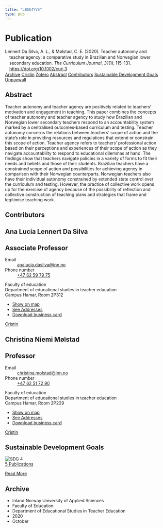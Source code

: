 ```yaml
---
title: "LB5U4YV5"
type: pub
---
```

<h1>Publication</h1>
<article id="csl-bib-container-LB5U4YV5" class="csl-bib-container">
  <div class="csl-bib-body" style="line-height: 1.35; padding-left: 1em; text-indent:-1em;">
  <div class="csl-entry">Lennert Da Silva, A. L., &amp; M&#xF8;lstad, C. E. (2020). Teacher autonomy and teacher agency: a comparative study in Brazilian and Norwegian lower secondary education. <i>The Curriculum Journal</i>, <i>31</i>(1), 115&#x2013;131. <a href="https://doi.org/10.1002/curj.3">https://doi.org/10.1002/curj.3</a></div>
</div>
  <div class="csl-bib-buttons">
    <a href="#taxonomy-article-LB5U4YV5" class="csl-bib-button">Archive</a>
    <a href="https://app.cristin.no/results/show.jsf?id=1837831" alt="Cristin URL" class="csl-bib-button">Cristin</a>
    <a href="http://zotero.org/groups/5402882/items/LB5U4YV5" alt="Zotero URL" class="csl-bib-button">Zotero</a>
    <a href="#abstract-article-LB5U4YV5" class="csl-bib-button">Abstract</a>
    <a href="#contributors-article-LB5U4YV5" class="csl-bib-button">Contributors</a>
    <a href="#sdg-article-LB5U4YV5" class="csl-bib-button">Sustainable Development Goals</a>
    <a href="https://doi.org/10.1002/curj.3" class="csl-bib-button">Unpaywall</a>
  </div>
  <div id="csl-bib-meta-container-LB5U4YV5"></div>
</article>
<div id="csl-bib-meta-LB5U4YV5" class="csl-bib-meta">
  <article id="abstract-article-LB5U4YV5" class="abstract-article">
    <h1>Abstract</h1>
    Teacher autonomy and teacher agency are positively related to teachers’ motivation and engagement in teaching. This paper combines the concepts of teacher autonomy and teacher agency to study how Brazilian and Norwegian lower secondary teachers respond to an accountability system marked by a centralised outcomes‐based curriculum and testing. Teacher autonomy concerns the relations between teachers’ scope of action and the state’s role in providing resources and regulations that extend or constrain this scope of action. Teacher agency refers to teachers’ professional action based on their perceptions and experiences of their scope of action as they navigate accountability to respond to educational dilemmas at hand. The findings show that teachers navigate policies in a variety of forms to fit their needs and beliefs and those of their students. Brazilian teachers have a constrained scope of action and possibilities for achieving agency in comparison with their Norwegian counterparts. Norwegian teachers also have their individual autonomy constrained by extended state control over the curriculum and testing. However, the practice of collective work opens up for the exercise of agency because of the possibility of reflection and collective construction of teaching plans and strategies that frame and legitimise teaching work.
  </article>
  <article id="contributors-article-LB5U4YV5" class="contributors-article">
    <h1>Contributors</h1>
    <div class="personas"> <div class="vrtx-hinn-person-card"> <div class="photo"> <i class="lar la-user-circle missing-person"></i> </div> <div class="info"> <hgroup><h1>Ana Lucia Lennert Da Silva</h1> <h2>Associate Professor</h2> </hgroup><dl> <dt>Email</dt> <dd> <a href="mailto:analucia.dasilva@inn.no">analucia.dasilva@inn.no</a> </dd> <dt>Phone number</dt> <dd><a href="tel:+4762597975"> +47 62 59 79 75 </a></dd> </dl> <p> Faculty of education<br> Department of educational studies in teacher education<br> Campus Hamar, Room 2P312 </p> <ul class="vrtx-hinn-links"> <li><a href="https://www.google.com/maps?q=60.796004,11.072099">Show on map</a></li> <li><a href="https://www.inn.no/english/find-an-employee/analucia-dasilva.html#vrtx-hinn-addresses">See Addresses</a></li> <li><a href="https://www.inn.no/english/find-an-employee/analucia-dasilva.html?vrtx=vcf">Download business card</a></li> </ul> </div> </div> <a href="https://app.cristin.no/persons/show.jsf?id=1082351" alt="Cristin URL" class="personas-cristin">Cristin</a> </div> <div class="personas"> <div class="vrtx-hinn-person-card"> <div class="photo"> <i class="lar la-user-circle missing-person"></i> </div> <div class="info"> <hgroup><h1>Christina Niemi Mølstad</h1> <h2>Professor</h2> </hgroup><dl> <dt>Email</dt> <dd> <a href="mailto:christina.molstad@inn.no">christina.molstad@inn.no</a> </dd> <dt>Phone number</dt> <dd><a href="tel:+4762517290"> +47 62 51 72 90 </a></dd> </dl> <p> Faculty of education<br> Department of educational studies in teacher education<br> Campus Hamar, Room 2P239 </p> <ul class="vrtx-hinn-links"> <li><a href="https://www.google.com/maps?q=60.796004,11.072099">Show on map</a></li> <li><a href="https://www.inn.no/english/find-an-employee/christina-molstad.html#vrtx-hinn-addresses">See Addresses</a></li> <li><a href="https://www.inn.no/english/find-an-employee/christina-molstad.html?vrtx=vcf">Download business card</a></li> </ul> </div> </div> <a href="https://app.cristin.no/persons/show.jsf?id=5325" alt="Cristin URL" class="personas-cristin">Cristin</a> </div>
  </article>
  <article id="sdg-article-LB5U4YV5" class="sdg-article">
    <h1>Sustainable Development Goals</h1>
    <div class="sdg-container"><div id="sdg4" class="sdg"> <img src="{{< params subfolder >}}images/sdg/sdg04_en.png" class="image" alt="SDG 4"> <div class="sdg-overlay"> <a href="{{< params subfolder >}}en/archive/?sdg=4#archive" class="sdg-publication-count"><span>5</span> Publications</a> <p><a href="https://sdgs.un.org/goals/goal4" class="sdg-read-more">Read More</a></p> </div> </div></div>
  </article>
  <article id="taxonomy-article-LB5U4YV5" class="taxonomy-article">
    <h1>Archive</h1>
    <ul>
      <li>Inland Norway University of Applied Sciences</li>
      <li>Faculty of Education</li>
      <li>Department of Educational Studies in Teacher Education</li>
      <li>2020</li>
      <li>October</li>
    </ul>
  </article>
</div>
